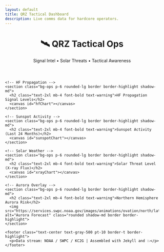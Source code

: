 ```yaml
---
layout: default
title: QRZ Tactical Dashboard
description: Live comms data for hardcore operators.
---
```


<!DOCTYPE html>
<html lang="en">
<head>
  <meta charset="UTF-8">
  <meta name="viewport" content="width=device-width, initial-scale=1.0">
  <title>{{ page.title }}</title>
  <script src="https://cdn.tailwindcss.com"></script>
  <script src="https://cdn.jsdelivr.net/npm/chart.js"></script>
  <script>
    tailwind.config = {
      theme: {
        extend: {
          colors: {
            combat: '#1a1a1a',
            ops: '#2e2e2e',
            highlight: '#00ff87',
            warning: '#ff4444',
          },
          fontFamily: {
            mono: ['"Share Tech Mono"', 'monospace']
          }
        }
      }
    }
  </script>
  <link href="https://fonts.googleapis.com/css2?family=Share+Tech+Mono&display=swap" rel="stylesheet">
</head>
<body class="bg-combat text-highlight font-mono">
  <div class="max-w-7xl mx-auto p-8 space-y-12">
    <header class="text-center border-b border-highlight pb-6">
      <h1 class="text-5xl font-bold uppercase tracking-widest">🛰 QRZ Tactical Ops</h1>
      <p class="text-md text-gray-400 mt-2">Signal Intel • Solar Threats • Tactical Awareness</p>
    </header>

    <!-- HF Propagation -->
    <section class="bg-ops p-6 rounded-lg border border-highlight shadow-md">
      <h2 class="text-2xl mb-4 font-bold text-warning">HF Propagation Signal Levels</h2>
      <canvas id="hfChart"></canvas>
    </section>

    <!-- Sunspot Activity -->
    <section class="bg-ops p-6 rounded-lg border border-highlight shadow-md">
      <h2 class="text-2xl mb-4 font-bold text-warning">Sunspot Activity (Last 24 Months)</h2>
      <canvas id="sunspotChart"></canvas>
    </section>

    <!-- Solar Weather -->
    <section class="bg-ops p-6 rounded-lg border border-highlight shadow-md">
      <h2 class="text-2xl mb-4 font-bold text-warning">Solar Threat Level (X-ray Flux)</h2>
      <canvas id="xrayChart"></canvas>
    </section>

    <!-- Aurora Overlay -->
    <section class="bg-ops p-6 rounded-lg border border-highlight shadow-md">
      <h2 class="text-2xl mb-4 font-bold text-warning">Northern Hemisphere Aurora Risk</h2>
      <img src="https://services.swpc.noaa.gov/images/animations/ovation/north/latest.jpg" alt="Aurora Forecast" class="rounded shadow-md border border-highlight">
    </section>

    <footer class="text-center text-gray-500 pt-10 border-t border-highlight">
      <p>Data stream: NOAA / SWPC / KC2G | Assembled with Jekyll and 💥</p>
    </footer>
  </div>

  <script>
    async function renderCharts() {
      // HF Chart
      try {
        const res = await fetch('https://prop.kc2g.com/propagation.json');
        const data = await res.json();
        const bands = Object.keys(data).filter(b => b.includes('m') && data[b].now);
        const snrData = bands.map(b => data[b].now === 'Good' ? 3 : data[b].now === 'Fair' ? 2 : 1);

        new Chart(document.getElementById('hfChart'), {
          type: 'bar',
          data: {
            labels: bands,
            datasets: [{
              label: 'Signal Quality (3=Good, 1=Poor)',
              data: snrData,
              backgroundColor: '#00ff87'
            }]
          },
          options: { scales: { y: { beginAtZero: true, max: 3 } } }
        });
      } catch (err) {
        console.error('HF Chart Error', err);
      }

      // Sunspot Chart
      try {
        const res = await fetch('https://services.swpc.noaa.gov/json/solar-cycle/observed-solar-cycle-indices.json');
        const data = await res.json();
        const recent = data.slice(-24);

        new Chart(document.getElementById('sunspotChart'), {
          type: 'line',
          data: {
            labels: recent.map(d => d.time_tag.substring(0, 7)),
            datasets: [{
              label: 'Sunspot Number',
              data: recent.map(d => d.ssng),
              borderColor: '#ff4444',
              fill: false
            }]
          },
          options: { responsive: true }
        });
      } catch (err) {
        console.error('Sunspot Chart Error', err);
      }

      // X-ray Flux
      try {
        const res = await fetch('https://services.swpc.noaa.gov/json/goes/primary/xrays-1-day.json');
        const data = await res.json();
        const recent = data.slice(-100);

        new Chart(document.getElementById('xrayChart'), {
          type: 'line',
          data: {
            labels: recent.map(d => new Date(d.time_tag).toLocaleTimeString()),
            datasets: [{
              label: 'Flux (W/m²)',
              data: recent.map(d => parseFloat(d.flux)),
              borderColor: '#00ff87',
              fill: true
            }]
          },
          options: {
            responsive: true,
            scales: { y: { type: 'logarithmic' } }
          }
        });
      } catch (err) {
        console.error('X-ray Chart Error', err);
      }
    }

    renderCharts();
  </script>
</body>
</html>
